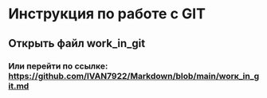 # Инструкция по работе с GIT
## Открыть файл work_in_git
### Или перейти по ссылке: https://github.com/IVAN7922/Markdown/blob/main/worк_in_git.md
